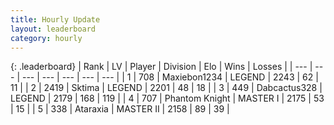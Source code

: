 ```yaml
---
title: Hourly Update
layout: leaderboard
category: hourly
---
```


{: .leaderboard}
| Rank | LV | Player | Division | Elo | Wins | Losses |
| --- | --- | --- | --- | --- | --- | --- |
| <span data-change="0">1</span> | 708 | <span title="ID: 410122">Maxiebon1234</span> | LEGEND | <span data-change="17">2243</span> | <span data-change="3">62</span> | <span data-change="0">11</span> |
| <span data-change="0">2</span> | 2419 | <span title="ID: 353063">Sktima</span> | LEGEND | <span data-change="0">2201</span> | <span data-change="0">48</span> | <span data-change="0">18</span> |
| <span data-change="0">3</span> | 449 | <span title="ID: 382634">Dabcactus328</span> | LEGEND | <span data-change="0">2179</span> | <span data-change="0">168</span> | <span data-change="0">119</span> |
| <span data-change="1">4</span> | 707 | <span title="ID: 742939">Phantom Knight</span> | MASTER I | <span data-change="0">2175</span> | <span data-change="0">53</span> | <span data-change="0">15</span> |
| <span data-change="1">5</span> | 338 | <span title="ID: 745153">Ataraxia</span> | MASTER II | <span data-change="0">2158</span> | <span data-change="0">89</span> | <span data-change="0">39</span> |